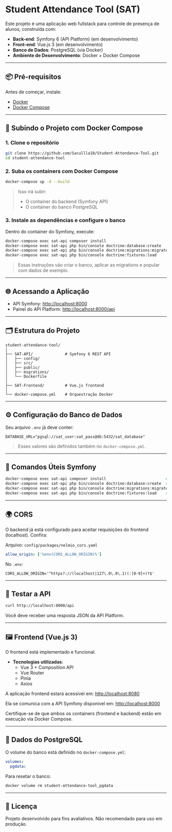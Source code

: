 # Student Attendance Tool (SAT)

Este projeto é uma aplicação web fullstack para controle de presença de alunos, construída com:

- **Back-end**: Symfony 6 (API Platform) (em desenvolvimento)
- **Front-end**: Vue.js 3 (em desenvolvimento)
- **Banco de Dados**: PostgreSQL (via Docker)
- **Ambiente de Desenvolvimento**: Docker + Docker Compose

---

## 📦 Pré-requisitos

Antes de começar, instale:

- [Docker](https://www.docker.com/)
- [Docker Compose](https://docs.docker.com/compose/)

---

## 🚀 Subindo o Projeto com Docker Compose

### 1. Clone o repositório

```bash
git clone https://github.com/Sacullla10/Student-Attendance-Tool.git
cd student-attendance-tool
```

### 2. Suba os containers com Docker Compose

```bash
docker-compose up -d --build
```

> Isso irá subir:
> - O container do backend (Symfony API)
> - O container do banco PostgreSQL

### 3. Instale as dependências e configure o banco

Dentro do container do Symfony, execute:

```bash
docker-compose exec sat-api composer install
docker-compose exec sat-api php bin/console doctrine:database:create
docker-compose exec sat-api php bin/console doctrine:migrations:migrate
docker-compose exec sat-api php bin/console doctrine:fixtures:load
```

> Essas instruções vão criar o banco, aplicar as migrations e popular com dados de exemplo.

---

## 🌐 Acessando a Aplicação

- API Symfony: [http://localhost:8000](http://localhost:8000)
- Painel do API Platform: [http://localhost:8000/api](http://localhost:8000/api)

---

## 🗂️ Estrutura do Projeto

```
student-attendance-tool/
│
├── SAT-API/              # Symfony 6 REST API
│   ├── config/
│   ├── src/
│   ├── public/
│   ├── migrations/
│   └── Dockerfile
│
├── SAT-Frontend/         # Vue.js frontend 
│
└── docker-compose.yml    # Orquestração Docker
```

---

## ⚙️ Configuração do Banco de Dados

Seu arquivo `.env` já deve conter:

```env
DATABASE_URL="pgsql://sat_user:sat_pass@db:5432/sat_database"
```

> Esses valores são definidos também no `docker-compose.yml`.

---

## 🔧 Comandos Úteis Symfony

```bash
docker-compose exec sat-api composer install                          # Instala dependências
docker-compose exec sat-api php bin/console doctrine:database:create  # Cria banco
docker-compose exec sat-api php bin/console doctrine:migrations:migrate  # Aplica migrations
docker-compose exec sat-api php bin/console doctrine:fixtures:load    # Carrega dados fictícios
```

---

## 🌍 CORS

O backend já está configurado para aceitar requisições do frontend (localhost). Confira:

Arquivo: `config/packages/nelmio_cors.yaml`

```yaml
allow_origin: ['%env(CORS_ALLOW_ORIGIN)%']
```

No `.env`:

```env
CORS_ALLOW_ORIGIN='^https?://(localhost|127\.0\.0\.1)(:[0-9]+)?$'
```

---

## 🧪 Testar a API

```bash
curl http://localhost:8000/api
```

Você deve receber uma resposta JSON da API Platform.

---

## 🖼️ Frontend (Vue.js 3)

O frontend está implementado e funcional.

- **Tecnologias utilizadas**:
  - Vue 3 + Composition API
  - Vue Router
  - Pinia
  - Axios

A aplicação frontend estará acessível em: [http://localhost:8080](http://localhost:8080)

Ela se comunica com a API Symfony disponível em: [http://localhost:8000](http://localhost:8000)

Certifique-se de que ambos os containers (frontend e backend) estão em execução via Docker Compose.


---

## 🐘 Dados do PostgreSQL

O volume do banco está definido no `docker-compose.yml`:

```yaml
volumes:
  pgdata:
```

Para resetar o banco:

```bash
docker volume rm student-attendance-tool_pgdata
```

---

## 📝 Licença

Projeto desenvolvido para fins avaliativos. Não recomendado para uso em produção.
